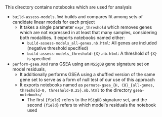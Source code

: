 This directory contains notebooks which are used for analysis

* `build-assess-models.Rmd` builds and compares fit among sets of candidate linear models for each project
  * It takes a single parameter `expr_threshold` which removes genes which are not expressed in at least that many samples, considering both modalities.
  It exports notebooks named either:
    * `build-assess-models_all-genes.nb.html`: All genes are included (negative threshold specified)
    * `build-assess-models_threshold-{X}.nb.html`: A threshold of `{X}` is specified
* `perform-gsea.Rmd` runs GSEA using an `MSigDB` gene signature set on model residuals,
  * It additionally performs GSEA using a shuffled version of the same gene set to serve as a form of null test of our use of this approach
  * It exports notebooks named as `permute-gsea_{H, C8}_{all-genes, threshold-0, threshold-0.25}.nb.html` to the directory `gsea-notebooks/`
    * The first `{field}` refers to the `MSigDB` signature set, and the second `{field}`  refers to which model's residuals the notebook used
